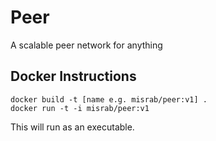 # Peer
A scalable peer network for anything


## Docker Instructions

	docker build -t [name e.g. misrab/peer:v1] .
	docker run -t -i misrab/peer:v1

This will run as an executable.